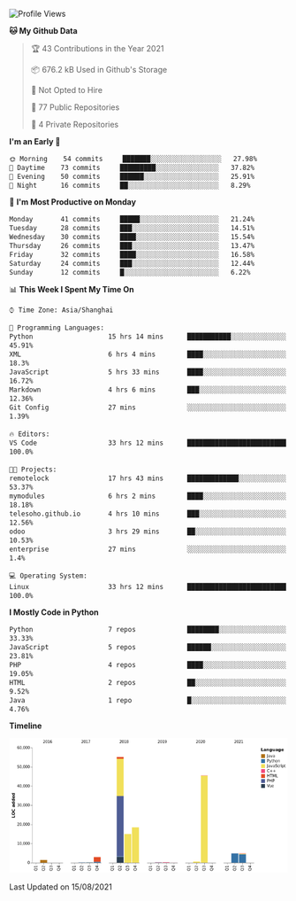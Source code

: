 <!--START_SECTION:waka-->
![Profile Views](http://img.shields.io/badge/Profile%20Views-1-blue)

**🐱 My Github Data** 

> 🏆 43 Contributions in the Year 2021
 > 
> 📦 676.2 kB Used in Github's Storage 
 > 
> 🚫 Not Opted to Hire
 > 
> 📜 77 Public Repositories 
 > 
> 🔑 4 Private Repositories  
 > 
**I'm an Early 🐤** 

```text
🌞 Morning    54 commits     ███████░░░░░░░░░░░░░░░░░░   27.98% 
🌆 Daytime    73 commits     █████████░░░░░░░░░░░░░░░░   37.82% 
🌃 Evening    50 commits     ██████░░░░░░░░░░░░░░░░░░░   25.91% 
🌙 Night      16 commits     ██░░░░░░░░░░░░░░░░░░░░░░░   8.29%

```
📅 **I'm Most Productive on Monday** 

```text
Monday       41 commits     █████░░░░░░░░░░░░░░░░░░░░   21.24% 
Tuesday      28 commits     ███░░░░░░░░░░░░░░░░░░░░░░   14.51% 
Wednesday    30 commits     ████░░░░░░░░░░░░░░░░░░░░░   15.54% 
Thursday     26 commits     ███░░░░░░░░░░░░░░░░░░░░░░   13.47% 
Friday       32 commits     ████░░░░░░░░░░░░░░░░░░░░░   16.58% 
Saturday     24 commits     ███░░░░░░░░░░░░░░░░░░░░░░   12.44% 
Sunday       12 commits     █░░░░░░░░░░░░░░░░░░░░░░░░   6.22%

```


📊 **This Week I Spent My Time On** 

```text
⌚︎ Time Zone: Asia/Shanghai

💬 Programming Languages: 
Python                   15 hrs 14 mins      ███████████░░░░░░░░░░░░░░   45.91% 
XML                      6 hrs 4 mins        ████░░░░░░░░░░░░░░░░░░░░░   18.3% 
JavaScript               5 hrs 33 mins       ████░░░░░░░░░░░░░░░░░░░░░   16.72% 
Markdown                 4 hrs 6 mins        ███░░░░░░░░░░░░░░░░░░░░░░   12.36% 
Git Config               27 mins             ░░░░░░░░░░░░░░░░░░░░░░░░░   1.39%

🔥 Editors: 
VS Code                  33 hrs 12 mins      █████████████████████████   100.0%

🐱‍💻 Projects: 
remotelock               17 hrs 43 mins      █████████████░░░░░░░░░░░░   53.37% 
mymodules                6 hrs 2 mins        ████░░░░░░░░░░░░░░░░░░░░░   18.18% 
telesoho.github.io       4 hrs 10 mins       ███░░░░░░░░░░░░░░░░░░░░░░   12.56% 
odoo                     3 hrs 29 mins       ██░░░░░░░░░░░░░░░░░░░░░░░   10.53% 
enterprise               27 mins             ░░░░░░░░░░░░░░░░░░░░░░░░░   1.4%

💻 Operating System: 
Linux                    33 hrs 12 mins      █████████████████████████   100.0%

```

**I Mostly Code in Python** 

```text
Python                   7 repos             ████████░░░░░░░░░░░░░░░░░   33.33% 
JavaScript               5 repos             ██████░░░░░░░░░░░░░░░░░░░   23.81% 
PHP                      4 repos             ████░░░░░░░░░░░░░░░░░░░░░   19.05% 
HTML                     2 repos             ██░░░░░░░░░░░░░░░░░░░░░░░   9.52% 
Java                     1 repo              █░░░░░░░░░░░░░░░░░░░░░░░░   4.76%

```


**Timeline**

![Chart not found](https://raw.githubusercontent.com/telesoho/telesoho/master/charts/bar_graph.png) 


 Last Updated on 15/08/2021
<!--END_SECTION:waka-->


<!--
**telesoho/telesoho** is a ✨ _special_ ✨ repository because its `README.md` (this file) appears on your GitHub profile.

Here are some ideas to get you started:

- 🔭 I’m currently working on ...
- 🌱 I’m currently learning ...
- 👯 I’m looking to collaborate on ...
- 🤔 I’m looking for help with ...
- 💬 Ask me about ...
- 📫 How to reach me: ...
- 😄 Pronouns: ...
- ⚡ Fun fact: ...
-->

